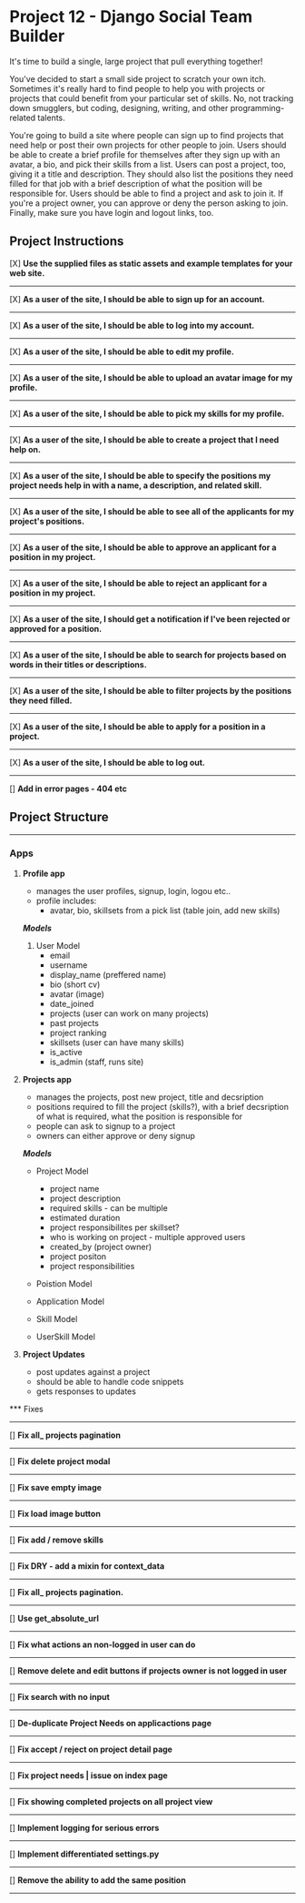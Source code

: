# Project 12 - Django Social Team Builder

It's time to build a single, large project that pull everything together!

You've decided to start a small side project to scratch your own itch. Sometimes it's really hard to find people to help you with projects or projects that could benefit from your particular set of skills. No, not tracking down smugglers, but coding, designing, writing, and other programming-related talents.

You're going to build a site where people can sign up to find projects that need help or post their own projects for other people to join. Users should be able to create a brief profile for themselves after they sign up with an avatar, a bio, and pick their skills from a list. Users can post a project, too, giving it a title and description. They should also list the positions they need filled for that job with a brief description of what the position will be responsible for. Users should be able to find a project and ask to join it. If you're a project owner, you can approve or deny the person asking to join. Finally, make sure you have login and logout links, too.


## Project Instructions 

[X] **Use the supplied files as static assets and example templates for your web site.**
***

[X] **As a user of the site, I should be able to sign up for an account.**
***

[X] **As a user of the site, I should be able to log into my account.**
***

[X] **As a user of the site, I should be able to edit my profile.**
***

[X] **As a user of the site, I should be able to upload an avatar image for my profile.**
***

[X] **As a user of the site, I should be able to pick my skills for my profile.**
***

[X] **As a user of the site, I should be able to create a project that I need help on.**
***
[X] **As a user of the site, I should be able to specify the positions my project needs help in with a name, a description, and related skill.**
***
[X] **As a user of the site, I should be able to see all of the applicants for my project's positions.**
***

[X] **As a user of the site, I should be able to approve an applicant for a position in my project.**
***

[X] **As a user of the site, I should be able to reject an applicant for a position in my project.**
***

[X] **As a user of the site, I should get a notification if I've been rejected or approved for a position.**
***

[X] **As a user of the site, I should be able to search for projects based on words in their titles or descriptions.**
***
[X] **As a user of the site, I should be able to filter projects by the positions they need filled.**
***
[X] **As a user of the site, I should be able to apply for a position in a project.**
***
[X] **As a user of the site, I should be able to log out.**
***
[] **Add in error pages - 404 etc**

## Project Structure
***

### Apps

1. **Profile app**
    - manages the user profiles, signup, login, logou etc..
    - profile includes: 
        - avatar, bio, skillsets from a pick list (table join, add new skills)

    ***Models***

    1. User Model
        - email
        - username
        - display_name (preffered name)
        - bio (short cv)
        - avatar (image)
        - date_joined 
        - projects (user can work on many projects)
        - past projects 
        - project ranking
        - skillsets (user can have many skills)
        - is_active
        - is_admin (staff, runs site)

2. **Projects app**
    - manages the projects, post new project, title and decsription
    - positions required to fill the project (skills?), with a brief decsription of what is required, what the position is responsible for
    - people can ask to signup to a project
    - owners can either approve or deny signup

    ***Models***

    - Project Model
        - project name
        - project description
        - required skills - can be multiple
        - estimated duration
        - project responsibilites per skillset?
        - who is working on project - multiple 
        approved users 
        - created_by (project owner)
        - project positon
        - project responsibilities

    - Poistion Model

    - Application Model

    - Skill Model

    - UserSkill Model


3. **Project Updates**
    - post updates against a project
    - should be able to handle code snippets
    - gets responses to updates

*** Fixes
***
[] **Fix all_ projects pagination**
***
[] **Fix delete project modal**
***
[] **Fix save empty image**
***
[] **Fix load image button**
***
[] **Fix add / remove skills**
***
[] **Fix DRY - add a mixin for context_data**
***
[] **Fix all_ projects pagination.**
***
[] **Use get_absolute_url**
***
[] **Fix what actions an non-logged in user can do**
***
[] **Remove delete and edit buttons if projects owner is not logged in user**
***
[] **Fix search with no input**
***
[] **De-duplicate Project Needs on applicactions page**
***
[] **Fix accept / reject on project detail page**
***
[] **Fix project needs | issue on index page**
***
[] **Fix showing completed projects on all project view**
***
[] **Implement logging for serious errors**
***
[] **Implement differentiated settings.py**
***
[] **Remove the ability to add the same position**
***